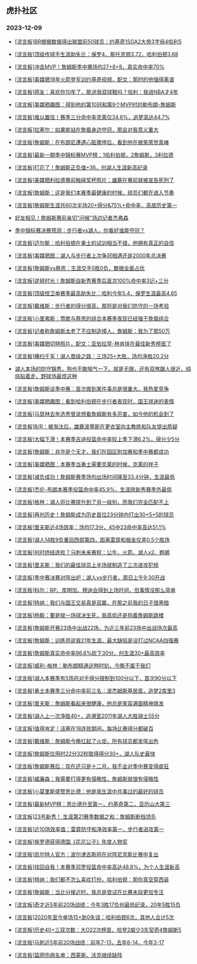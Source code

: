 ## 虎扑社区 
### 2023-12-09

+ [[流言板]BR根据数据得出联盟前50球员：约基奇1SGA2大帝3字母4哈利5](https://bbs.hupu.com/623537536.html)

+ [[流言板]顶级传球手生涯助失比：保罗4，斯托克顿3.72，哈利伯顿3.68](https://bbs.hupu.com/623536793.html)

+ [[流言板]冲击MVP！詹姆斯季中赛场均27+8+8，真实命中率70%](https://bbs.hupu.com/623536587.html)

+ [[流言板]美媒晒18年火箭登军训约基奇视频，配文：那时的他强得离谱](https://bbs.hupu.com/623537829.html)

+ [[流言板]网友：喜欢你10年了，能送我双球鞋吗？哈利：我进NBA才4年](https://bbs.hupu.com/623535598.html)

+ [[流言板]美媒晒趣图：得到他的第10冠和第9个MVP时的勒布朗-詹姆斯](https://bbs.hupu.com/623536417.html)

+ [[流言板]难以置信！赛季三分命中率克莱仅34.8%，追梦高达44.7%](https://bbs.hupu.com/623536293.html)

+ [[流言板]拉塞尔：如果能站在詹眉身边夺冠，那会对我意义重大](https://bbs.hupu.com/623536721.html)

+ [[流言板]詹姆斯：在布朗尼遭遇心脏骤停后，看到他在微笑感觉真棒](https://bbs.hupu.com/623537350.html)

+ [[流言板]最新一期季中锦标赛MVP榜：1哈利伯顿，2詹姆斯，3利拉德](https://bbs.hupu.com/623538117.html)

+ [[流言板]打花了！詹姆斯正负值+36，创湖人生涯新高纪录](https://bbs.hupu.com/623537156.html)

+ [[流言板]美媒晒利拉德赛前触碰奖杯照片：雄鹿在赛前就被宣告死刑了](https://bbs.hupu.com/623538350.html)

+ [[流言板]詹姆斯：这是我们本赛季最健康的时候，球员们都在进入节奏](https://bbs.hupu.com/623537515.html)

+ [[流言板]詹姆斯生涯共60次半场20+得分&75%+命中率，高居历史第一](https://bbs.hupu.com/623538269.html)

+ [好友相见！詹姆斯赛前亲切“问候”场边记者杰弗森](https://bbs.hupu.com/623533487.html)

+ [季中锦标赛决赛预测：步行者vs湖人，你看好谁能夺冠？](https://bbs.hupu.com/623532988.html)

+ [[流言板]迈尔斯：哈利伯顿在勇士的试训相当不错，他拥有真正的自信](https://bbs.hupu.com/623534817.html)

+ [[流言板]美媒晒图：湖人与步行者上次争冠相遇还是2000年总决赛](https://bbs.hupu.com/623537380.html)

+ [[流言板]詹姆斯vs蔡恩：生涯交手5胜0负，数据全面占优](https://bbs.hupu.com/623532593.html)

+ [[流言板]逆转时光！詹姆斯自新秀赛季后首次100%命中率3记+三分](https://bbs.hupu.com/623533224.html)

+ [[流言板]顶级控卫单赛季最高助失比：哈利今年5.4，保罗生涯最高4.65](https://bbs.hupu.com/623535694.html)

+ [[流言板]戴维斯：步行者的得分很高，那将是对我们防守的一场考验](https://bbs.hupu.com/623536842.html)

+ [[流言板]小里弗斯：莺歌与蔡恩的组合本赛季表现已经强于詹眉组合](https://bbs.hupu.com/623536219.html)

+ [[流言板]记者称詹姆斯太老了不应制造撞人，詹姆斯：我为了那50万](https://bbs.hupu.com/623531720.html)

+ [[流言板]美媒晒切特照片，配文：亚伯拉罕-林肯排在最佳新秀榜首了](https://bbs.hupu.com/623538137.html)

+ [[流言板]横扫千军！湖人晋级之路：三场25+大胜，场均净胜20.2分](https://bbs.hupu.com/623535826.html)

+ [湖人本场的防守锦秀，狗也不敢喘气一下。就是无限，还有双煞跟人很近，纯纯贴着走。野球场最烦这种](https://bbs.hupu.com/623531816.html)

+ [[流言板]詹姆斯谈季中赛：首次做到某件事总是很重大，我热爱竞争](https://bbs.hupu.com/623538673.html)

+ [[流言板]美媒晒趣图：看到哈利伯顿在步行者表现时，国王球迷的表情](https://bbs.hupu.com/623537724.html)

+ [[流言板]马瑟林去年选秀曾说想看詹姆斯有多厉害，如今他的机会到了](https://bbs.hupu.com/623531148.html)

+ [[流言板]B/R：被淘汰后，雄鹿波蒂斯在更衣室向主教练和队友提出质疑](https://bbs.hupu.com/623527340.html)

+ [[流言板]大幅下滑！本赛季吉迪投篮命中率较上季下滑6.2%，得分少5分](https://bbs.hupu.com/623538440.html)

+ [[流言板]詹姆斯：肖华是个天才，我们在园区附加赛和季中赛都成功](https://bbs.hupu.com/623532250.html)

+ [[流言板]美媒晒图：本赛季当勇士需要克莱的时候，克莱的样子](https://bbs.hupu.com/623537250.html)

+ [[流言板]减负成功！詹姆斯赛季场均出场时间降至33.4分钟，生涯最低](https://bbs.hupu.com/623533045.html)

+ [[流言板]杰伦-布朗本赛季投篮命中率45.9%，生涯除新秀赛季外最低](https://bbs.hupu.com/623537923.html)

+ [[流言板]格林：湖人将比赛提升到了另一级别，而我们完全匹配不上](https://bbs.hupu.com/623535974.html)

+ [[流言板]再创历史！詹姆斯成为历史首位23分钟内打出30+5+5的球员](https://bbs.hupu.com/623529016.html)

+ [[流言板]里夫斯近4场效率：场均17.3分，45中23命中率高达51.1%](https://bbs.hupu.com/623535741.html)

+ [[流言板]湖人14胜9负重回西部第四，距离雷霆和掘金仅差0.5个胜场](https://bbs.hupu.com/623530645.html)

+ [[流言板]何时终结连败？马刺未来赛程：公牛、火箭、湖人x2、鹈鹕](https://bbs.hupu.com/623537979.html)

+ [[流言板]里夫斯：我们的最佳球员上半场就制造了三次进攻犯规](https://bbs.hupu.com/623534655.html)

+ [[流言板]季中赛决赛对阵出炉：湖人vs步行者，周日上午9:30开战](https://bbs.hupu.com/623528817.html)

+ [[流言板]科尔：BP、库明加、穆迪会得到上场时间，但事情没那么简单](https://bbs.hupu.com/623534261.html)

+ [[流言板]特纳：我们与国王交易真是双赢，在那之前我的日子很黑暗](https://bbs.hupu.com/623537680.html)

+ [[流言板]杨毅：要是就一场球决生死，我高低还是抱着詹姆斯跳楼](https://bbs.hupu.com/623530468.html)

+ [[流言板]詹姆斯开赛23场中出战22场，为近三年前23场中出战场次最高](https://bbs.hupu.com/623535930.html)

+ [[流言板]詹姆斯：训练师说我21年生涯，最大缺陷是没打过NCAA四强赛](https://bbs.hupu.com/623530998.html)

+ [[流言板]詹姆斯真实命中率96.6%砍下30分，创生涯30+最高效率](https://bbs.hupu.com/623529229.html)

+ [[流言板]威利-格林：勒布朗精通这种时刻，今晚不属于我们](https://bbs.hupu.com/623535889.html)

+ [[流言板]湖人本赛季有5场将对手得分限制到100分以下，首次90分以下](https://bbs.hupu.com/623535457.html)

+ [[流言板]勇士本赛季三分命中率前三名：波杰姆斯基居首，追梦2库里3](https://bbs.hupu.com/623537794.html)

+ [[流言板]里夫斯：詹姆斯看起来很健康，他总是笑容满面精神焕发](https://bbs.hupu.com/623534753.html)

+ [[流言板]湖人上一次净胜40+，追溯至2011年湖人大胜骑士55分](https://bbs.hupu.com/623529879.html)

+ [[流言板]值得肯定！活塞在18连败期间，每场比赛得分都破百](https://bbs.hupu.com/623536676.html)

+ [[流言板]戴维斯：詹姆斯今晚扛起了火炬，所有球员都发挥出色](https://bbs.hupu.com/623534039.html)

+ [[流言板]詹姆斯仅用时22分32秒取得得分30+，湖人队史最快](https://bbs.hupu.com/623529011.html)

+ [[流言板]詹姆斯赛后：现在还只是十二月，我不会对季中赛变得疯狂](https://bbs.hupu.com/623529296.html)

+ [[流言板]威廉森：我需要打得更有侵略性，詹姆斯就很有侵略性](https://bbs.hupu.com/623535469.html)

+ [[流言板]小莫里斯盛赞恩比德：他是我生涯中共事过的最好的球员](https://bbs.hupu.com/623538570.html)

+ [[流言板]最新MVP榜：恩比德升至第一，约基奇第二，亚历山大第三](https://bbs.hupu.com/623539397.html)

+ [[流言板]23号新秀！ 生涯第21赛季数据之和：詹姆斯断档领先](https://bbs.hupu.com/623539559.html)

+ [[流言板]近10场效率值：雷霆防守和净效率第一，步行者进攻第一](https://bbs.hupu.com/623539875.html)

+ [[流言板]施罗德获得德国《花花公子》年度人物奖](https://bbs.hupu.com/623538777.html)

+ [[流言板]凯尔特人官方：波尔津吉斯将在对阵尼克斯比赛中复出](https://bbs.hupu.com/623539533.html)

+ [[流言板]找回自我！本赛季邓罗投篮命中率高达48.8%，为个人生涯新高](https://bbs.hupu.com/623539331.html)

+ [[流言板]特纳：我们都不怎么喜欢打扮，哈利伯顿：那你真空穿西装](https://bbs.hupu.com/623538452.html)

+ [[流言板]詹姆斯：当比分接近时，我总是尝试在比赛末段更加专注](https://bbs.hupu.com/623538457.html)

+ [[流言板]奇才近5年前20场战绩：今年3胜17负创最低纪录，20年5胜15负](https://bbs.hupu.com/623538739.html)

+ [[流言板]2020年至今单场15+助0失误：哈利伯顿6次，其他人合计5次](https://bbs.hupu.com/623538245.html)

+ [[流言板]历史40+三双次数：大O22次榜首，哈登2威少3东契奇4詹姆斯5](https://bbs.hupu.com/623537651.html)

+ [[流言板]马刺近5年前20场战绩：前年7-13，去年6-14，今年3-17](https://bbs.hupu.com/623538070.html)

+ [[流言板]篮网伤病名单：西蒙斯、沃克继续缺阵](https://bbs.hupu.com/623538699.html)

